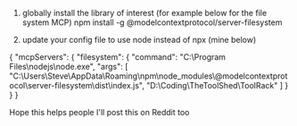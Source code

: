 1) globally install the library of interest (for example below for the file system MCP)
 npm install -g @modelcontextprotocol/server-filesystem

2) update your config file to use node instead of npx (mine below)

{
  "mcpServers": {
    "filesystem": {
      "command": "C:\\Program Files\\nodejs\\node.exe",
      "args": [
        "C:\\Users\\Steve\\AppData\\Roaming\\npm\\node_modules\\@modelcontextprotocol\\server-filesystem\\dist\\index.js",
        "D:\\Coding\\TheToolShed\\ToolRack"
      ]
    }
  }
}

Hope this helps people I'll post this on Reddit too